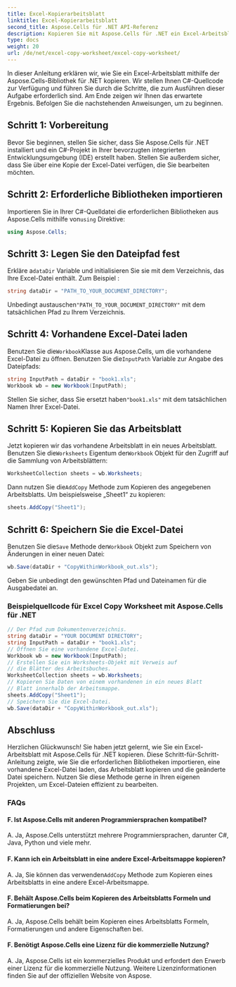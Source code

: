 ```yaml
---
title: Excel-Kopierarbeitsblatt
linktitle: Excel-Kopierarbeitsblatt
second_title: Aspose.Cells für .NET API-Referenz
description: Kopieren Sie mit Aspose.Cells für .NET ein Excel-Arbeitsblatt in ein anderes.
type: docs
weight: 20
url: /de/net/excel-copy-worksheet/excel-copy-worksheet/
---
```


In dieser Anleitung erklären wir, wie Sie ein Excel-Arbeitsblatt mithilfe der Aspose.Cells-Bibliothek für .NET kopieren. Wir stellen Ihnen C#-Quellcode zur Verfügung und führen Sie durch die Schritte, die zum Ausführen dieser Aufgabe erforderlich sind. Am Ende zeigen wir Ihnen das erwartete Ergebnis. Befolgen Sie die nachstehenden Anweisungen, um zu beginnen.

## Schritt 1: Vorbereitung

Bevor Sie beginnen, stellen Sie sicher, dass Sie Aspose.Cells für .NET installiert und ein C#-Projekt in Ihrer bevorzugten integrierten Entwicklungsumgebung (IDE) erstellt haben. Stellen Sie außerdem sicher, dass Sie über eine Kopie der Excel-Datei verfügen, die Sie bearbeiten möchten.

## Schritt 2: Erforderliche Bibliotheken importieren

 Importieren Sie in Ihrer C#-Quelldatei die erforderlichen Bibliotheken aus Aspose.Cells mithilfe von`using` Direktive:

```csharp
using Aspose.Cells;
```

## Schritt 3: Legen Sie den Dateipfad fest

 Erkläre a`dataDir` Variable und initialisieren Sie sie mit dem Verzeichnis, das Ihre Excel-Datei enthält. Zum Beispiel :

```csharp
string dataDir = "PATH_TO_YOUR_DOCUMENT_DIRECTORY";
```

 Unbedingt austauschen`"PATH_TO_YOUR_DOCUMENT_DIRECTORY"` mit dem tatsächlichen Pfad zu Ihrem Verzeichnis.

## Schritt 4: Vorhandene Excel-Datei laden

 Benutzen Sie die`Workbook`Klasse aus Aspose.Cells, um die vorhandene Excel-Datei zu öffnen. Benutzen Sie die`InputPath` Variable zur Angabe des Dateipfads:

```csharp
string InputPath = dataDir + "book1.xls";
Workbook wb = new Workbook(InputPath);
```

 Stellen Sie sicher, dass Sie ersetzt haben`"book1.xls"` mit dem tatsächlichen Namen Ihrer Excel-Datei.

## Schritt 5: Kopieren Sie das Arbeitsblatt

 Jetzt kopieren wir das vorhandene Arbeitsblatt in ein neues Arbeitsblatt. Benutzen Sie die`Worksheets` Eigentum der`Workbook` Objekt für den Zugriff auf die Sammlung von Arbeitsblättern:

```csharp
WorksheetCollection sheets = wb.Worksheets;
```

 Dann nutzen Sie die`AddCopy` Methode zum Kopieren des angegebenen Arbeitsblatts. Um beispielsweise „Sheet1“ zu kopieren:

```csharp
sheets.AddCopy("Sheet1");
```

## Schritt 6: Speichern Sie die Excel-Datei

 Benutzen Sie die`Save` Methode der`Workbook` Objekt zum Speichern von Änderungen in einer neuen Datei:

```csharp
wb.Save(dataDir + "CopyWithinWorkbook_out.xls");
```

Geben Sie unbedingt den gewünschten Pfad und Dateinamen für die Ausgabedatei an.

### Beispielquellcode für Excel Copy Worksheet mit Aspose.Cells für .NET 

```csharp
// Der Pfad zum Dokumentenverzeichnis.
string dataDir = "YOUR DOCUMENT DIRECTORY";
string InputPath = dataDir + "book1.xls";
// Öffnen Sie eine vorhandene Excel-Datei.
Workbook wb = new Workbook(InputPath);
// Erstellen Sie ein Worksheets-Objekt mit Verweis auf
// die Blätter des Arbeitsbuches.
WorksheetCollection sheets = wb.Worksheets;
// Kopieren Sie Daten von einem vorhandenen in ein neues Blatt
// Blatt innerhalb der Arbeitsmappe.
sheets.AddCopy("Sheet1");
// Speichern Sie die Excel-Datei.
wb.Save(dataDir + "CopyWithinWorkbook_out.xls");
```

## Abschluss

Herzlichen Glückwunsch! Sie haben jetzt gelernt, wie Sie ein Excel-Arbeitsblatt mit Aspose.Cells für .NET kopieren. Diese Schritt-für-Schritt-Anleitung zeigte, wie Sie die erforderlichen Bibliotheken importieren, eine vorhandene Excel-Datei laden, das Arbeitsblatt kopieren und die geänderte Datei speichern. Nutzen Sie diese Methode gerne in Ihren eigenen Projekten, um Excel-Dateien effizient zu bearbeiten.

### FAQs

#### F. Ist Aspose.Cells mit anderen Programmiersprachen kompatibel?

A. Ja, Aspose.Cells unterstützt mehrere Programmiersprachen, darunter C#, Java, Python und viele mehr.

#### F. Kann ich ein Arbeitsblatt in eine andere Excel-Arbeitsmappe kopieren?

A.  Ja, Sie können das verwenden`AddCopy` Methode zum Kopieren eines Arbeitsblatts in eine andere Excel-Arbeitsmappe.

#### F. Behält Aspose.Cells beim Kopieren des Arbeitsblatts Formeln und Formatierungen bei?

A. Ja, Aspose.Cells behält beim Kopieren eines Arbeitsblatts Formeln, Formatierungen und andere Eigenschaften bei.

#### F. Benötigt Aspose.Cells eine Lizenz für die kommerzielle Nutzung?

A. Ja, Aspose.Cells ist ein kommerzielles Produkt und erfordert den Erwerb einer Lizenz für die kommerzielle Nutzung. Weitere Lizenzinformationen finden Sie auf der offiziellen Website von Aspose.